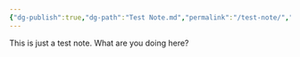 ```yaml
---
{"dg-publish":true,"dg-path":"Test Note.md","permalink":"/test-note/","noteIcon":"","updated":"2024-08-09T00:30:03.690+05:30"}
---
```


This is just a test note. What are you doing here?
